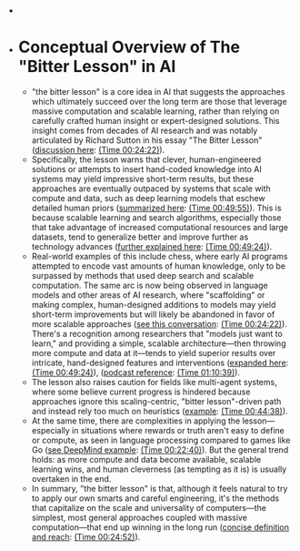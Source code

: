 -
- # Conceptual Overview of The "Bitter Lesson" in AI
	- "the bitter lesson" is a core idea in AI that suggests the approaches which ultimately succeed over the long term are those that leverage massive computation and scalable learning, rather than relying on carefully crafted human insight or expert-designed solutions. This insight comes from decades of AI research and was notably articulated by Richard Sutton in his essay "The Bitter Lesson" ([discussion here](https://readwise.io/bookreview/46591902/?highlight=821606396): [(Time 00:24:22)](https://share.snipd.com/snip/606b086c-b744-45b6-90dc-c1c681813c4c)).
	- Specifically, the lesson warns that clever, human-engineered solutions or attempts to insert hand-coded knowledge into AI systems may yield impressive short-term results, but these approaches are eventually outpaced by systems that scale with compute and data, such as deep learning models that eschew detailed human priors ([summarized here](https://readwise.io/bookreview/48402201/?highlight=847762828): [(Time 00:49:55)](https://share.snipd.com/snip/d4b4ef90-5631-412a-8a99-5b880eb6d427)). This is because scalable learning and search algorithms, especially those that take advantage of increased computational resources and large datasets, tend to generalize better and improve further as technology advances ([further explained here](https://readwise.io/bookreview/48402201/?highlight=847762964): [(Time 00:49:24)](https://share.snipd.com/snip/6fb76101-d900-4687-a98b-2196b174c1b4)).
	- Real-world examples of this include chess, where early AI programs attempted to encode vast amounts of human knowledge, only to be surpassed by methods that used deep search and scalable computation. The same arc is now being observed in language models and other areas of AI research, where "scaffolding" or making complex, human-designed additions to models may yield short-term improvements but will likely be abandoned in favor of more scalable approaches ([see this conversation](https://readwise.io/bookreview/46591902/?highlight=821606396): [(Time 00:24:22)](https://share.snipd.com/snip/606b086c-b744-45b6-90dc-c1c681813c4c)). There's a recognition among researchers that "models just want to learn," and providing a simple, scalable architecture—then throwing more compute and data at it—tends to yield superior results over intricate, hand-designed features and interventions ([expanded here](https://readwise.io/bookreview/48402201/?highlight=847762964): [(Time 00:49:24)](https://share.snipd.com/snip/6fb76101-d900-4687-a98b-2196b174c1b4)), ([podcast reference](https://readwise.io/bookreview/51438350/?highlight=890414714): [(Time 01:10:39)](https://share.snipd.com/snip/180286c6-6268-462e-9123-ebcee88db73f)).
	- The lesson also raises caution for fields like multi-agent systems, where some believe current progress is hindered because approaches ignore this scaling-centric, "bitter lesson"-driven path and instead rely too much on heuristics ([example](https://readwise.io/bookreview/52695238/?highlight=905936339): [(Time 00:44:38)](https://share.snipd.com/snip/d2d53d74-a9af-47d0-bda3-dbae725e5e49)).
	- At the same time, there are complexities in applying the lesson—especially in situations where rewards or truth aren't easy to define or compute, as seen in language processing compared to games like Go ([see DeepMind example](https://readwise.io/bookreview/42813028/?highlight=753067547): [(Time 00:22:40)](https://share.snipd.com/snip/c3ef40f3-f3eb-446f-9d26-307732b74ea0)). But the general trend holds: as more compute and data become available, scalable learning wins, and human cleverness (as tempting as it is) is usually overtaken in the end.
	- In summary, "the bitter lesson" is that, although it feels natural to try to apply our own smarts and careful engineering, it's the methods that capitalize on the scale and universality of computers—the simplest, most general approaches coupled with massive computation—that end up winning in the long run ([concise definition and reach](https://readwise.io/bookreview/46591902/?highlight=821606253): [(Time 00:24:52)](https://share.snipd.com/snip/22145c6f-3417-4335-808c-51a65e5b7599)).
